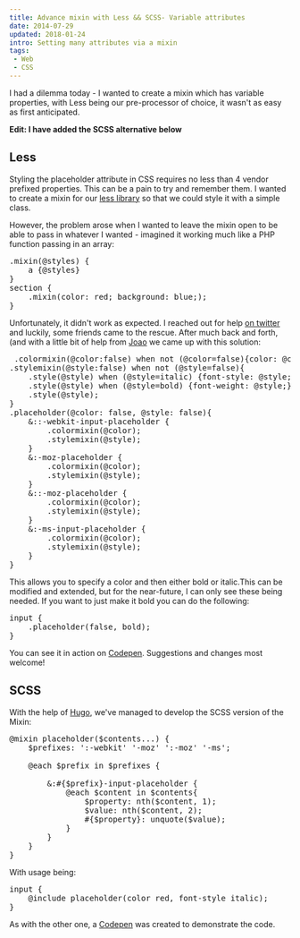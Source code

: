 ```yaml
---
title: Advance mixin with Less && SCSS- Variable attributes
date: 2014-07-29
updated: 2018-01-24
intro: Setting many attributes via a mixin
tags:
 - Web
 - CSS
---
```


I had a dilemma today - I wanted to create a mixin which has variable properties, with Less being our pre-processor of choice, it wasn't as easy as first anticipated.

**Edit: I have added the SCSS alternative below**

## Less

Styling the placeholder attribute in CSS requires no less than 4 vendor prefixed properties. This can be a pain to try and remember them. I wanted to create a mixin for our [less library](https://github.com/bozboz/boss) so that we could style it with a simple class.

However, the problem arose when I wanted to leave the mixin open to be able to pass in whatever I wanted - imagined it working much like a PHP function passing in an array:

<pre class="language-less">.mixin(@styles) {
	a {@styles}
}
section {
	.mixin(color: red; background: blue;);
}</pre>

Unfortunately, it didn't work as expected. I reached out for help [on twitter](https://twitter.com/mikestreety/status/393013481147858944) and luckily, some friends came to the rescue. After much back and forth, (and with a little bit of help from [Joao](https://coderwall.com/joaoeaugusto) we came up with this solution:

<pre class="language-less">	.colormixin(@color:false) when not (@color=false){color: @color;}
.stylemixin(@style:false) when not (@style=false){
	.style(@style) when (@style=italic) {font-style: @style;}
	.style(@style) when (@style=bold) {font-weight: @style;}
	.style(@style);
}
.placeholder(@color: false, @style: false){
	&::-webkit-input-placeholder {
		.colormixin(@color);
		.stylemixin(@style);
	}
	&:-moz-placeholder {
		.colormixin(@color);
		.stylemixin(@style);
	}
	&::-moz-placeholder {
		.colormixin(@color);
		.stylemixin(@style);
	}
	&:-ms-input-placeholder {
		.colormixin(@color);
		.stylemixin(@style);
	}
}</pre>

This allows you to specify a color and then either bold or italic.This can be modified and extended, but for the near-future, I can only see these being needed. If you want to just make it bold you can do the following:

<pre class="language-less">input {
    .placeholder(false, bold);
}</pre>

You can see it in action on [Codepen](http://codepen.io/mikestreety/pen/CoEGL). Suggestions and changes most welcome!

## SCSS

With the help of [Hugo](https://twitter.com/DarbyBrown), we've managed to develop the SCSS version of the Mixin:

<pre class="language-scss">@mixin placeholder($contents...) {
	$prefixes: ':-webkit' '-moz' ':-moz' '-ms';
	
	@each $prefix in $prefixes {
		
		&:#{$prefix}-input-placeholder {
			@each $content in $contents{
				$property: nth($content, 1);
				$value: nth($content, 2);
				#{$property}: unquote($value);
			}
		}
	}
}</pre>

With usage being:

<pre class="language-scss">input {
	@include placeholder(color red, font-style italic);
}</pre>

As with the other one, a [Codepen](http://codepen.io/hugo/pen/qfuGB) was created to demonstrate the code.